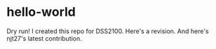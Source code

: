 # hello-world
Dry run!
I created this repo for DSS2100.
Here's a revision.
And here's njt27's latest contribution.
